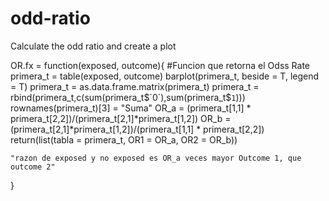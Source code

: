 # odd-ratio
Calculate the odd ratio and create a plot

OR.fx = function(exposed, outcome){ #Funcion que retorna el Odss Rate
        primera_t = table(exposed, outcome)
        barplot(primera_t, beside = T, legend = T)
    primera_t = as.data.frame.matrix(primera_t)
    primera_t = rbind(primera_t,c(sum(primera_t$`0`),sum(primera_t$`1`)))
    rownames(primera_t)[3] = "Suma"
    OR_a = (primera_t[1,1] * primera_t[2,2])/(primera_t[2,1]*primera_t[1,2])
    OR_b = (primera_t[2,1]*primera_t[1,2])/(primera_t[1,1] * primera_t[2,2])
    return(list(tabla = primera_t, OR1 = OR_a, OR2 = OR_b))
    
    "razon de exposed y no exposed es OR_a veces mayor Outcome 1, que outcome 2"
}
